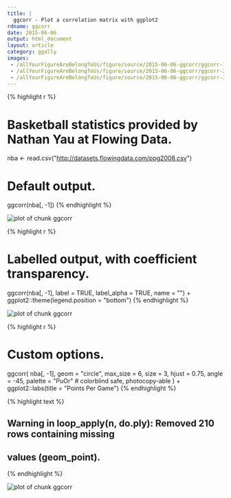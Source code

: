 ```yaml
---
title: |
  ggcorr - Plot a correlation matrix with ggplot2
rdname: ggcorr
date: 2015-06-06
output: html_document
layout: article
category: ggally
images:
 - /allYourFigureAreBelongToUs/figure/source/2015-06-06-ggcorr/ggcorr-1.png
 - /allYourFigureAreBelongToUs/figure/source/2015-06-06-ggcorr/ggcorr-2.png
 - /allYourFigureAreBelongToUs/figure/source/2015-06-06-ggcorr/ggcorr-3.png
---
```





{% highlight r %}
# Basketball statistics provided by Nathan Yau at Flowing Data.
nba <- read.csv("http://datasets.flowingdata.com/ppg2008.csv")
# Default output.
ggcorr(nba[, -1])
{% endhighlight %}

![plot of chunk ggcorr](/allYourFigureAreBelongToUs/figure/source/2015-06-06-ggcorr/ggcorr-1.png) 

{% highlight r %}
# Labelled output, with coefficient transparency.
ggcorr(nba[, -1],
       label = TRUE,
       label_alpha = TRUE,
       name = "") +
  ggplot2::theme(legend.position = "bottom")
{% endhighlight %}

![plot of chunk ggcorr](/allYourFigureAreBelongToUs/figure/source/2015-06-06-ggcorr/ggcorr-2.png) 

{% highlight r %}
# Custom options.
ggcorr(
  nba[, -1],
  geom = "circle",
  max_size = 6,
  size = 3,
  hjust = 0.75,
  angle = -45,
  palette = "PuOr" # colorblind safe, photocopy-able
) + ggplot2::labs(title = "Points Per Game")
{% endhighlight %}



{% highlight text %}
## Warning in loop_apply(n, do.ply): Removed 210 rows containing missing
## values (geom_point).
{% endhighlight %}

![plot of chunk ggcorr](/allYourFigureAreBelongToUs/figure/source/2015-06-06-ggcorr/ggcorr-3.png) 